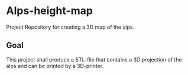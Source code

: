 # Alps-height-map
Project Repository for creating a 3D map of the alps.


## Goal

This project shall produce a STL-file that contains a 3D projection of the alps and can be printed by a 3D-printer.
